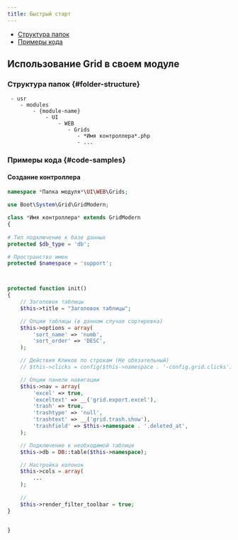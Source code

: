 ```yaml
---
title: Быстрый старт
---
```


- [Структура папок](#folder-structure)
- [Примеры кода](#code-samples)

## Использование Grid в своем модуле

### Структура папок {#folder-structure}

```
 - usr
    - modules
        - {module-name}
            - UI
                - WEB
                   - Grids
                      - *Имя контроллера*.php
                      - ...
```

### Примеры кода {#code-samples}

#### Создание контроллера

```php
namespace *Папка модуля*\UI\WEB\Grids;

use Boot\System\Grid\GridModern;

class *Имя контроллера* extends GridModern 
{
    
# Тип подключение к базе данных
protected $db_type = 'db';

# Пространство имен
protected $namespace = 'support';



protected function init()
{
    // Заголовок таблицы
    $this->title = "Заголовок таблицы";

    // Опции таблицы (в данном случае сортировка)
    $this->options = array(
        'sort_name' => 'numb',
        'sort_order' => 'DESC',
    );

    // Действия Кликов по строкам (Не обязательный)
    // $this->clicks = config($this->namespace . '-config.grid.clicks');

    // Опции панели навигации
    $this->nav = array(
        'excel' => true,
        'exceltext' => __('grid.export.excel'),
        'trash' => true,
        'trashtype' => 'null',
        'trashtext' => __('grid.trash.show'),
        'trashfield' => $this->namespace . '.deleted_at',
    );

    // Подключение к необходимой таблице
    $this->db = DB::table($this->namespace);

    // Настройка колонок
    $this->cols = array(
        ...
    );
    
    // 
    $this->render_filter_toolbar = true;
}


}
```

